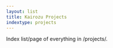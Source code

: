 ```yaml
---
layout: list
title: Kairozu Projects
indextype: projects
---
```

Index list/page of everything in /projects/.